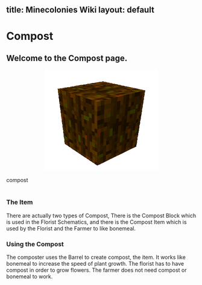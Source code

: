 title: Minecolonies Wiki
layout: default
---
# Compost 

## Welcome to the Compost page. 

<div class="infobox box text-center">
    <p style="text-align:center;"><img src="../../assets/images/items/compost.png" alt="Compost"></p>
    <recipe>compost</recipe>
</div>
<br>

### The Item

There are actually two types of Compost, There is the Compost Block which is used in the Florist Schematics, and there is the Compost Item which is used by the Florist and the Farmer to like bonemeal. 
<br>

### Using the Compost

The composter uses the Barrel to create compost, the item. It works like bonemeal to increase the speed of plant growth. The florist has to have compost in order to grow flowers. The farmer does not need compost or bonemeal to work.  
